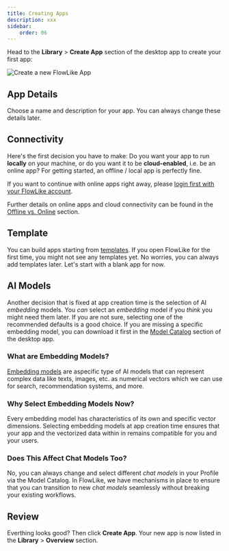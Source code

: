 ```yaml
---
title: Creating Apps
description: xxx
sidebar:
    order: 06
---
```


Head to the **Library** > **Create App** section of the desktop app to create your first app:

![Create a new FlowLike App](https://cdn.flow-like.com/website/CreateApp.webp)

## App Details
Choose a name and description for your app. You can always change these details later.

## Connectivity
Here's the first decision you have to make: Do you want your app to run **locally** on your machine, or do you want it to be **cloud-enabled**, i.e. be an online app? For getting started, an offline / local app is perfectly fine. 

If you want to continue with online apps right away, please [login first with your FlowLike account](/start/login/). 

Further details on online apps and cloud connectivity can be found in the [Offline vs. Online](/apps/offline-online/) section.

## Template
You can build apps starting from [templates](/apps/templates/). If you open FlowLike for the first time, you might not see any templates yet. No worries, you can always add templates later. Let's start with a blank app for now.

## AI Models
Another decision that is fixed at app creation time is the selection of AI *embedding* models. You *can* select an *embedding* model if you *think* you might need them later. If you are not sure, selecting one of the recommended defaults is a good choice. If you are missing a specific embedding model, you can download it first in the [Model Catalog](/start/models/) section of the desktop app.

### What are Embedding Models?
[Embedding models](https://en.wikipedia.org/wiki/Embedding_(machine_learning)) are aspecific type of AI models that can represent complex data like texts, images, etc. as numerical vectors which we can use for search, recommendation systems, and more.

### Why Select Embedding Models Now?
Every embedding model has characteristics of its own and specific vector dimensions. Selecting embedding models at app creation time ensures that your app and the vectorized data within in remains compatible for you and your users.

### Does This Affect Chat Models Too?
No, you can always change and select different *chat models* in your Profile via the Model Catalog. In FlowLike, we have mechanisms in place to ensure that you can transition to new *chat models* seamlessly without breaking your existing workflows.

## Review
Everthing looks good? Then click **Create App**. Your new app is now listed in the **Library** > **Overview** section.